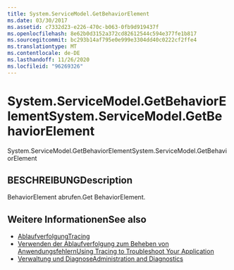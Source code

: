 ```yaml
---
title: System.ServiceModel.GetBehaviorElement
ms.date: 03/30/2017
ms.assetid: c7332d23-e226-470c-b063-0fb9d919437f
ms.openlocfilehash: 8e62b0d3152a372cd82612544c594e377fe1b817
ms.sourcegitcommit: bc293b14af795e0e999e3304dd40c0222cf2ffe4
ms.translationtype: MT
ms.contentlocale: de-DE
ms.lasthandoff: 11/26/2020
ms.locfileid: "96269326"
---
```

# <a name="systemservicemodelgetbehaviorelement"></a><span data-ttu-id="9b92c-102">System.ServiceModel.GetBehaviorElement</span><span class="sxs-lookup"><span data-stu-id="9b92c-102">System.ServiceModel.GetBehaviorElement</span></span>

<span data-ttu-id="9b92c-103">System.ServiceModel.GetBehaviorElement</span><span class="sxs-lookup"><span data-stu-id="9b92c-103">System.ServiceModel.GetBehaviorElement</span></span>  
  
## <a name="description"></a><span data-ttu-id="9b92c-104">BESCHREIBUNG</span><span class="sxs-lookup"><span data-stu-id="9b92c-104">Description</span></span>  

 <span data-ttu-id="9b92c-105">BehaviorElement abrufen.</span><span class="sxs-lookup"><span data-stu-id="9b92c-105">Get BehaviorElement.</span></span>  
  
## <a name="see-also"></a><span data-ttu-id="9b92c-106">Weitere Informationen</span><span class="sxs-lookup"><span data-stu-id="9b92c-106">See also</span></span>

- [<span data-ttu-id="9b92c-107">Ablaufverfolgung</span><span class="sxs-lookup"><span data-stu-id="9b92c-107">Tracing</span></span>](index.md)
- [<span data-ttu-id="9b92c-108">Verwenden der Ablaufverfolgung zum Beheben von Anwendungsfehlern</span><span class="sxs-lookup"><span data-stu-id="9b92c-108">Using Tracing to Troubleshoot Your Application</span></span>](using-tracing-to-troubleshoot-your-application.md)
- [<span data-ttu-id="9b92c-109">Verwaltung und Diagnose</span><span class="sxs-lookup"><span data-stu-id="9b92c-109">Administration and Diagnostics</span></span>](../index.md)
